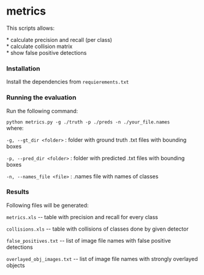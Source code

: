 # metrics

This scripts allows:  

\* calculate precision and recall (per class)    
\* calculate collision matrix   
\* show false positive detections  

### Installation

Install the dependencies from `requierements.txt`  

### Running the evaluation

Run the following command:

`python metrics.py -g ./truth -p ./preds -n ./your_file.names`  
where:  

`-g, --gt_dir <folder>`  : folder with ground truth .txt files with bounding boxes  

`-p, --pred_dir <folder>`  : folder with predicted .txt files with bounding boxes  

`-n, --names_file <file>`  : .names file with names of classes   
 
### Results

Following files will be generated:

`metrics.xls` -- table with precision and recall for every class  

`collisions.xls` -- table with collisions of classes done by given detector  

`false_positives.txt` -- list of image file names with false positive detections  

`overlayed_obj_images.txt` -- list of image file names with strongly overlayed objects  

